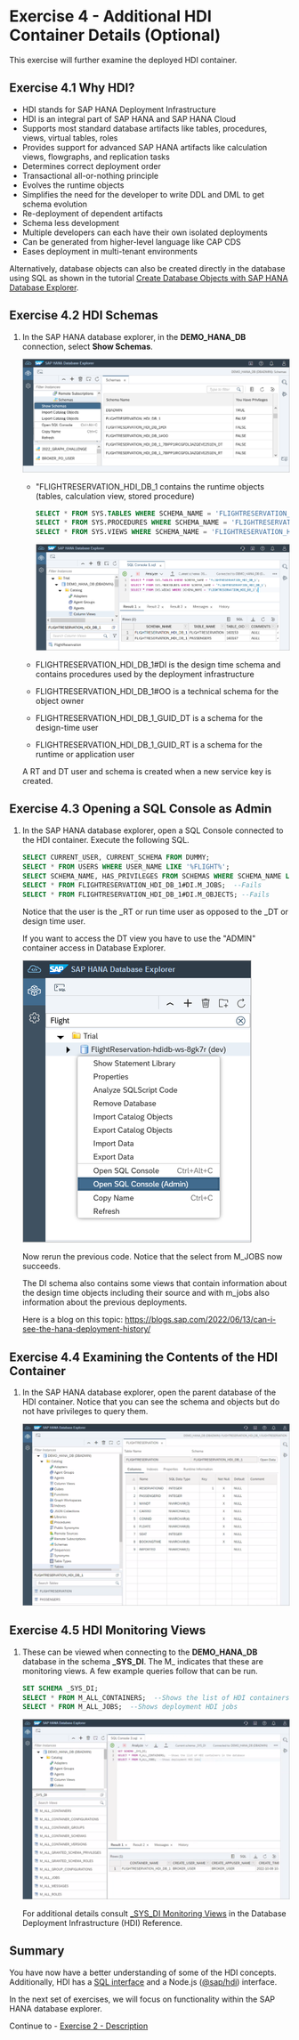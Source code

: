 # Exercise 4 - Additional HDI Container Details (Optional)

This exercise will further examine the deployed HDI container.  

## Exercise 4.1 Why HDI?

- HDI stands for SAP HANA Deployment Infrastructure
- HDI is an integral part of SAP HANA and SAP HANA Cloud
- Supports most standard database artifacts like tables, procedures, views, virtual tables, roles
- Provides support for advanced SAP HANA artifacts like calculation views, flowgraphs, and replication tasks
- Determines correct deployment order
- Transactional all-or-nothing principle
- Evolves the runtime objects
- Simplifies the need for the developer to write DDL and DML to get schema evolution
- Re-deployment of dependent artifacts
- Schema less development
- Multiple developers can each have their own isolated deployments
- Can be generated from higher-level language like CAP CDS
- Eases deployment in multi-tenant environments

Alternatively, database objects can also be created directly in the database using SQL as shown in the tutorial [Create Database Objects with SAP HANA Database Explorer](https://developers.sap.com/tutorials/hana-dbx-create-schema.html).

## Exercise 4.2 HDI Schemas

1. In the SAP HANA database explorer, in the **DEMO_HANA_DB** connection, select **Show Schemas**.

    ![](images/HDI-Schemas.png)

    - "FLIGHTRESERVATION_HDI_DB_1 contains the runtime objects (tables, calculation view, stored procedure)

        ```SQL
        SELECT * FROM SYS.TABLES WHERE SCHEMA_NAME = 'FLIGHTRESERVATION_HDI_DB_1';
        SELECT * FROM SYS.PROCEDURES WHERE SCHEMA_NAME = 'FLIGHTRESERVATION_HDI_DB_1';
        SELECT * FROM SYS.VIEWS WHERE SCHEMA_NAME = 'FLIGHTRESERVATION_HDI_DB_1';
        ```

        ![](images/objects.png)

    - FLIGHTRESERVATION_HDI_DB_1#DI is the design time schema and contains procedures used by the deployment infrastructure 
    - FLIGHTRESERVATION_HDI_DB_1#OO is a technical schema for the object owner
    - FLIGHTRESERVATION_HDI_DB_1_GUID_DT is a schema for the design-time user
    - FLIGHTRESERVATION_HDI_DB_1_GUID_RT is a schema for the runtime or application user

    A RT and DT user and schema is created when a new service key is created.  

## Exercise 4.3 Opening a SQL Console as Admin

1.  In the SAP HANA database explorer, open a SQL Console connected to the HDI container.  Execute the following SQL.

    ```SQL
    SELECT CURRENT_USER, CURRENT_SCHEMA FROM DUMMY;
    SELECT * FROM USERS WHERE USER_NAME LIKE '%FLIGHT%';
    SELECT SCHEMA_NAME, HAS_PRIVILEGES FROM SCHEMAS WHERE SCHEMA_NAME LIKE '%FLIGHT%';
    SELECT * FROM FLIGHTRESERVATION_HDI_DB_1#DI.M_JOBS;  --Fails
    SELECT * FROM FLIGHTRESERVATION_HDI_DB_1#DI.M_OBJECTS; --Fails
    ```
    
    Notice that the user is the _RT or run time user as opposed to the _DT or design time user.

    If you want to access the DT view you have to use the "ADMIN" container access in Database Explorer.

    ![](images/open-admin.png)

    Now rerun the previous code.  Notice that the select from M_JOBS now succeeds.

    The DI schema also contains some views that contain information about the design time objects including their source and with m_jobs also information about the previous deployments.

    Here is a blog on this topic:
    https://blogs.sap.com/2022/06/13/can-i-see-the-hana-deployment-history/


## Exercise 4.4 Examining the Contents of the HDI Container

1.  In the SAP HANA database explorer, open the parent database of the HDI container.  Notice that you can see the schema and objects but do not have privileges to query them.

    ![](images/view-tables.png)

## Exercise 4.5 HDI Monitoring Views

1. These can be viewed when connecting to the **DEMO_HANA_DB** database in the schema **_SYS_DI**.  The M_ indicates that these are monitoring views.  A few example queries follow that can be run.

    ```SQL
    SET SCHEMA _SYS_DI;
    SELECT * FROM M_ALL_CONTAINERS;  --Shows the list of HDI containers in the database
    SELECT * FROM M_ALL_JOBS;  --Shows deployment HDI jobs
    ```

    ![](images/monitoring-views.png)

    For additional details consult [_SYS_DI Monitoring Views](https://help.sap.com/docs/HANA_CLOUD_DATABASE/c2cc2e43458d4abda6788049c58143dc/78e1657f43f04741b9c2b161632e4fe5.html) in the Database Deployment Infrastructure (HDI) Reference.


## Summary

You have now have a better understanding of some of the HDI concepts.  Additionally, HDI has a [SQL interface](https://help.sap.com/docs/HANA_CLOUD_DATABASE/c2cc2e43458d4abda6788049c58143dc/035dbbe23ac14242b1f7d724dd102825.html) and a Node.js ([@sap/hdi](https://www.npmjs.com/package/@sap/hdi)) interface.

In the next set of exercises, we will focus on functionality within the SAP HANA database explorer.

Continue to - [Exercise 2 - Description](../../database_explorer/ex2/README.md)

